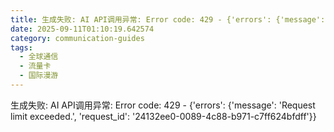 ```yaml
---
title: 生成失败: AI API调用异常: Error code: 429 - {'errors': {'message': 'Request limit exceeded.', 'request_id': 'a7b5bb03-a3c5-4299-8ab5-8651031f2019'}}
date: 2025-09-11T01:10:19.642574
category: communication-guides
tags:
  - 全球通信
  - 流量卡
  - 国际漫游
---
```


生成失败: AI API调用异常: Error code: 429 - {'errors': {'message': 'Request limit exceeded.', 'request_id': '24132ee0-0089-4c88-b971-c7ff624bfdff'}}